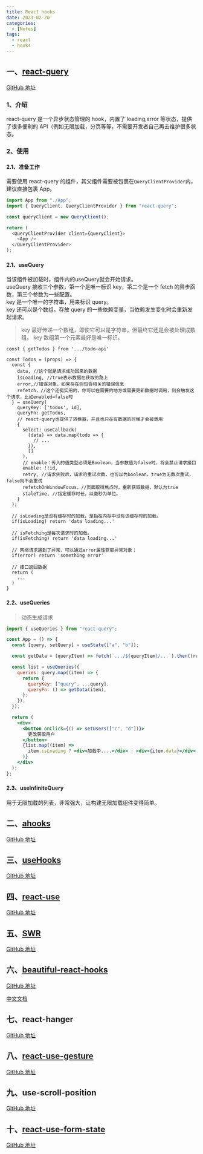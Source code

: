 ```yaml
---
title: React hooks
date: 2023-02-20
categories:
  - [Notes]
tags:
  - react
  - hooks
---
```


## 一、[react-query](https://tanstack.com/query/latest)

[GitHub 地址](https://github.com/TanStack/query)

### 1、介绍

react-query 是一个异步状态管理的 hook，内置了 loading,error 等状态，提供了很多便利的 API（例如无限加载，分页等等，不需要开发者自己再去维护很多状态。

### 2、使用

#### 2.1、准备工作

需要使用 react-query 的组件，其父组件需要被包裹在`QueryClientProvider`内，建议直接包裹 App。

```js
import App from "./App";
import { QueryClient, QueryClientProvider } from "react-query";

const queryClient = new QueryClient();

return (
  <QueryClientProvider client={queryClient}>
    <App />
  </QueryClientProvider>
);
```

#### 2.1、useQuery
当该组件被加载时，组件内的useQuery就会开始请求。  
useQuery 接收三个参数，第一个是唯一标识 key，第二个是一个 fetch 的异步函数，第三个参数为一些配置。  
key 是一个唯一的字符串，用来标识 query。  
key 还可以是个数组，存放 query 的一些依赖变量，当依赖发生变化时会重新发起请求。

> key 最好传递一个数组，即使它可以是字符串，但最终它还是会被处理成数组。
> key 数组第一个元素最好是唯一标识。

```tsx
const { getTodos } from '.../todo-api'

const Todos = (props) => {
  const { 
    data, //这个就是请求成功回来的数据
    isLoading, //true表示数据在获取的路上
    error,//错误对象，如果存在则包含相关的错误信息
    refetch，//这个还挺实用的，你可以在需要的地方或需要更新数据时调用，则会触发这个请求，比如enabled=false时
  } = useQuery(
    queryKey: ['todos', id],
    queryFn: getTodos,
    // react-query也提供了转换器，并且也只在有数据的时候才会被调用
    {
      select: useCallback(
        (data) => data.map(todo => {
          // ...
        }),
        []
      ),
      // enable：传入的值类型必须是Boolean，当参数值为false时，将会禁止请求接口
      enable: !!id,
      retry, //请求失败后，请求的重试次数，也可以为boolean，true为无数次重试，false则不会重试
      refetchOnWindowFocus，//页面取得焦点时，重新获取数据，默认为true
      staleTime, //指定缓存时长，以毫秒为单位。
    }
  );

  // isLoading是没有缓存时的加载，是指在内存中没有该缓存时的加载。
  if(isLoading) return 'data loading...'

  // isFetching是每次请求时的加载。
  if(isFetching) return 'data loading...'

  // 网络请求遇到了异常，可以通过error属性获取异常对象；
  if(error) return 'something error'

  // 接口返回数据
  return (
    ...
  )
}

```

#### 2.2、useQueries
> 动态生成请求

```jsx
import { useQueries } from "react-query";

const App = () => {
  const [query, setQuery] = useState(["a", "b"]);

  const getData = (queryItem) => fetch(`.../${queryItem}/...`).then((res) => res.json());

  const list = useQueries({
    queries: query.map((item) => {
      return {
        queryKey: ["query", ...query],
        queryFn: () => getData(item),
      };
    }),
  });

  return (
    <div>
      <button onClick={() => setUsers(["c", "d"])}>
        更改获取用户      
      </button>
      {list.map((item) =>
        item.isLoading ? <div>加载中....</div> : <div>{item.data}</div>
      )}
    </div>
  );
};
```

#### 2.3、useInfiniteQuery
用于无限加载的列表，非常强大，让构建无限加载组件变得简单。

## 二、[ahooks](https://ahooks.js.org/zh-CN/)

[GitHub 地址](https://github.com/alibaba/hooks)

## 三、[useHooks](https://usehooks.com/)

[GitHub 地址](https://github.com/uidotdev/usehooks)

## 四、[react-use](https://github.com/streamich/react-use)

[GitHub 地址]()

## 五、[SWR](https://swr.vercel.app/zh-CN)

[GitHub 地址](https://github.com/vercel/swr)

## 六、[beautiful-react-hooks](https://antonioru.github.io/beautiful-react-hooks/)

[GitHub 地址](https://github.com/antonioru/beautiful-react-hooks)

[中文文档](https://github.com/antonioru/beautiful-react-hooks/blob/master/docs/README.zh-CN.md)

## 七、react-hanger

[GitHub 地址](https://github.com/kitze/react-hanger)

## 八、[react-use-gesture](https://use-gesture.netlify.app/docs/)

[GitHub 地址](https://github.com/pmndrs/use-gesture)

## 九、use-scroll-position

[GitHub 地址](https://github.com/n8tb1t/use-scroll-position)

## 十、[react-use-form-state](https://react-use-form-state.vercel.app/)

[GitHub 地址](https://github.com/wsmd/react-use-form-state)
